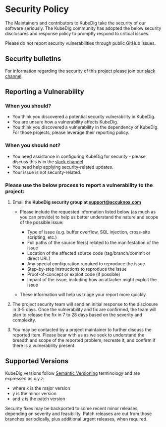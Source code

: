 # Security Policy
The Maintainers and contributors to KubeDig take the security of our software seriously. 
The KubeDig community has adopted the below security disclosures and response policy to promptly respond to critical issues.

Please do not report security vulnerabilities through public GitHub issues.

## Security bulletins
For information regarding the security of this project please join our [slack channel](https://join.slack.com/t/kubedig/shared_invite/zt-2bhlgoxw1-WTLMm_ica8PIhhNBNr2GfA).

## Reporting a Vulnerability
### When you should?
- You think you discovered a potential security vulnerability in KubeDig.
- You are unsure how a vulnerability affects KubeDig.
- You think you discovered a vulnerability in the dependency of KubeDig. For those projects, please leverage their reporting policy.

### When you should not?
- You need assistance in configuring KubeDig for security - please discuss this is in the [slack channel](https://cloud-native.slack.com/archives/C07EF44HWQM)
- You need help applying security-related updates.
- Your issue is not security-related.

### Please use the below process to report a vulnerability to the project:
1. Email the **KubeDig security group at support@accuknox.com**

    * Please include the requested information listed below (as much as you can provide) to help us better understand the nature and scope of the possible issue:
        * Type of issue (e.g. buffer overflow, SQL injection, cross-site scripting, etc.)
        * Full paths of the source file(s) related to the manifestation of the issue
        * Location of the affected source code (tag/branch/commit or direct URL) 
        * Any special configuration required to reproduce the issue
        * Step-by-step instructions to reproduce the issue
        * Proof-of-concept or exploit code (if possible)
        * Impact of the issue, including how an attacker might exploit the issue

    * These information will help us triage your report more quickly.

2. The project security team will send an initial response to the disclosure in 3-5 days. Once the vulnerability and fix are confirmed, the team will plan to release the fix in 7 to 28 days based on the severity and complexity.

3. You may be contacted by a project maintainer to further discuss the reported item. Please bear with us as we seek to understand the breadth and scope of the reported problem, recreate it, and confirm if there is a vulnerability present.

## Supported Versions
KubeDig versions follow [Semantic Versioning](https://semver.org/) terminology and are expressed as x.y.z:
- where x is the major version
- y is the minor version
- and z is the patch version

Security fixes may be backported to some recent minor releases, depending on severity and feasibility. Patch releases are cut from those branches periodically, plus additional urgent releases, when required.
